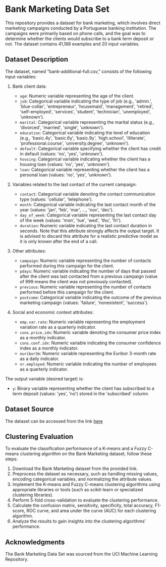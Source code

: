 # Bank Marketing Data Set

This repository provides a dataset for bank marketing, which involves direct marketing campaigns conducted by a Portuguese banking institution. The campaigns were primarily based on phone calls, and the goal was to determine whether the clients would subscribe to a bank term deposit or not. The dataset contains 41,188 examples and 20 input variables.

## Dataset Description

The dataset, named "bank-additional-full.csv," consists of the following input variables:

1. Bank client data:
   - `age`: Numeric variable representing the age of the client.
   - `job`: Categorical variable indicating the type of job (e.g., 'admin.', 'blue-collar', 'entrepreneur', 'housemaid', 'management', 'retired', 'self-employed', 'services', 'student', 'technician', 'unemployed', 'unknown').
   - `marital`: Categorical variable representing the marital status (e.g., 'divorced', 'married', 'single', 'unknown').
   - `education`: Categorical variable indicating the level of education (e.g., 'basic.4y', 'basic.6y', 'basic.9y', 'high.school', 'illiterate', 'professional.course', 'university.degree', 'unknown').
   - `default`: Categorical variable specifying whether the client has credit in default (values: 'no', 'yes', 'unknown').
   - `housing`: Categorical variable indicating whether the client has a housing loan (values: 'no', 'yes', 'unknown').
   - `loan`: Categorical variable representing whether the client has a personal loan (values: 'no', 'yes', 'unknown').

2. Variables related to the last contact of the current campaign:
   - `contact`: Categorical variable denoting the contact communication type (values: 'cellular', 'telephone').
   - `month`: Categorical variable indicating the last contact month of the year (values: 'jan', 'feb', 'mar', ..., 'nov', 'dec').
   - `day_of_week`: Categorical variable representing the last contact day of the week (values: 'mon', 'tue', 'wed', 'thu', 'fri').
   - `duration`: Numeric variable indicating the last contact duration in seconds. Note that this attribute strongly affects the output target. It is advised to discard this attribute for a realistic predictive model as it is only known after the end of a call.

3. Other attributes:
   - `campaign`: Numeric variable representing the number of contacts performed during this campaign for the client.
   - `pdays`: Numeric variable indicating the number of days that passed after the client was last contacted from a previous campaign (value of 999 means the client was not previously contacted).
   - `previous`: Numeric variable representing the number of contacts performed before this campaign for the client.
   - `poutcome`: Categorical variable indicating the outcome of the previous marketing campaign (values: 'failure', 'nonexistent', 'success').

4. Social and economic context attributes:
   - `emp.var.rate`: Numeric variable representing the employment variation rate as a quarterly indicator.
   - `cons.price.idx`: Numeric variable denoting the consumer price index as a monthly indicator.
   - `cons.conf.idx`: Numeric variable indicating the consumer confidence index as a monthly indicator.
   - `euribor3m`: Numeric variable representing the Euribor 3-month rate as a daily indicator.
   - `nr.employed`: Numeric variable indicating the number of employees as a quarterly indicator.

The output variable (desired target) is:
- `y`: Binary variable representing whether the client has subscribed to a term deposit (values: 'yes', 'no') stored in the 'subscribed' column.

## Dataset Source

The dataset can be accessed from the link [here](https://archive.ics.uci.edu/ml/datasets/Bank+Marketing)

## Clustering Evaluation

To evaluate the classification performance of a K-means and a Fuzzy C-means clustering algorithm on the Bank Marketing dataset, follow these steps:

1. Download the Bank Marketing dataset from the provided link.
2. Preprocess the dataset as necessary, such as handling missing values, encoding categorical variables, and normalizing the attribute values.
3. Implement the K-means and Fuzzy C-means clustering algorithms using appropriate libraries or tools (such as scikit-learn or specialized clustering libraries).
4. Perform 5-fold cross-validation to evaluate the clustering performance.
5. Calculate the confusion matrix, sensitivity, specificity, total accuracy, F1-score, ROC curve, and area under the curve (AUC) for each clustering algorithm.
6. Analyze the results to gain insights into the clustering algorithms' performance.

## Acknowledgments

The Bank Marketing Data Set was sourced from the UCI Machine Learning Repository.
